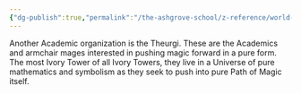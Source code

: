 ```yaml
---
{"dg-publish":true,"permalink":"/the-ashgrove-school/z-reference/world-factions/the-academics/the-theurgi/"}
---
```


Another Academic organization is the Theurgi. These are the Academics and armchair mages interested in pushing magic forward in a pure form. The most Ivory Tower of all Ivory Towers, they live in a Universe of pure mathematics and symbolism as they seek to push into pure Path of Magic itself.

